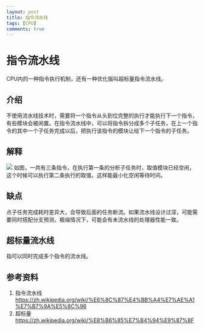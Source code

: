 ```yaml
---
layout: post
title: 指令流水线
tags: [CPU]
comments: true
---
```

# 指令流水线
CPU内的一种指令执行机制，还有一种优化版叫超标量指令流水线。

## 介绍
不使用流水线技术时，需要将一个指令从头到位完整的执行才能执行下一个指令，有些模块会被闲置。在指令流水线中，可以将指令拆分成多个子任务，在上一个指令的其中一个子任务完成以后，把执行该指令的模块让给下一个指令的子任务。

## 解释
![](source/img/2021-11-01-18-24-38.png)
如图，一共有三条指令，在执行第一条的分析子任务时，取值模块已经空闲，这个时候可以执行第二条执行的取值。这样能最小化空闲等待时间。

## 缺点
点子任务完成耗时差异大，会导致后面的任务断流。如果流水线设计过深，可能需要同时搭配分支预测。极端情况下，可能会有未流水线的处理器性能一致。

## 超标量流水线
指可以同时完成多个指令的流水线。

## 参考资料
1. 指令流水线 https://zh.wikipedia.org/wiki/%E6%8C%87%E4%BB%A4%E7%AE%A1%E7%B7%9A%E5%8C%96
2. 超标量 https://zh.wikipedia.org/wiki/%E8%B6%85%E7%B4%94%E9%87%8F


